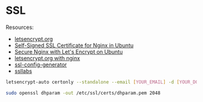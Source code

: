 # SSL

Resources:
- [letsencrypt.org](https://letsencrypt.org/)
- [Self-Signed SSL Certificate for Nginx in Ubuntu](https://www.digitalocean.com/community/tutorials/how-to-create-a-self-signed-ssl-certificate-for-nginx-in-ubuntu-16-04)
- [Secure Nginx with Let's Encrypt on Ubuntu](https://www.digitalocean.com/community/tutorials/how-to-secure-nginx-with-let-s-encrypt-on-ubuntu-16-04)
- [letsencrypt.org with nginx](https://hirschmann.io/lets-encrypt-with-nginx-and-digitalocean/)
- [ssl-config-generator](https://mozilla.github.io/server-side-tls/ssl-config-generator/)
- [ssllabs](https://www.ssllabs.com/ssltest/)


```sh
letsencrypt-auto certonly --standalone --email [YOUR_EMAIL] -d [YOUR_DOMAIN] -d [YOUR_DOMAIN_WITH_WWW]
```

```sh
sudo openssl dhparam -out /etc/ssl/certs/dhparam.pem 2048
```
